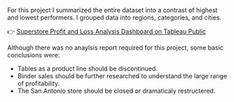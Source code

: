 For this project I summarized the entire dataset into a contrast of highest and lowest performers. I grouped data into regions, categories, and cities.  

👉 [Superstore Profit and Loss Analysis Dashboard on Tableau Public](https://public.tableau.com/views/Benjamin_Bretey_Final_Project_Data_Visualization_With_Tableau/ProfitsandLosses?:language=en-US&:sid=&:redirect=auth&:display_count=n&:origin=viz_share_link)

Although there was no anaylsis report required for this project, some basic conclusions were:
- Tables as a product line should be discontinued.
- Binder sales should be further researched to understand the large range of profitability.
- The San Antonio store should be closed or dramaticaly restructered.
